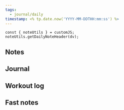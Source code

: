 ```yaml
---
tags:
  - journal/daily
timestamp: <% tp.date.now('YYYY-MM-DDTHH:mm:ss') %>
---
```


```dataviewjs
const { noteUtils } = customJS;
noteUtils.getDailyNoteHeader(dv);
```

## Notes

## Journal

## Workout log 

## Fast notes
